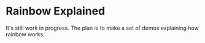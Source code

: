 # Rainbow Explained

It's still work in progress. The plan is to make a set of demos explaining how
rainbow works.
